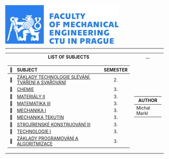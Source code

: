 <body>    
    <div>
        <img src="Images\CTU_logo_banner.png" width="360" align="center"/>
    </div>
</body>

<hr>

<table>
<tr><th>LIST OF SUBJECTS </th><th>...</th></tr>
<tr><td>

|🔩|SUBJECT|SEMESTER|
|-|:-----|:-:|
|📘|<a href="Subjects/ZTE_I.md">ZÁKLADY TECHNOLOGIE SLÉVÁNÍ, TVÁŘENÍ A SVAŘOVÁNÍ</a>|2.|
|📘|<a href="https://github.com/michal-markl/CVUT-FS/blob/main/Subjects/CHEM.md">CHEMIE</a>|3.|
|📘|<a href="https://github.com/michal-markl/CVUT-FS/blob/main/Subjects/MAT_II.md">MATERIÁLY II</a>|3.|
|📘|<a href="https://github.com/michal-markl/CVUT-FS/blob/main/Subjects/MA_III.md">MATEMATIKA III</a>|3.|
|📘|<a href="https://github.com/michal-markl/CVUT-FS/blob/main/Subjects/ME_I.md">MECHANIKA I</a>|3.|
|📘|<a href="https://github.com/michal-markl/CVUT-FS/blob/main/Subjects/ME_TEK.md">MECHANIKA TEKUTIN</a>|3.|
|📘|<a href="https://github.com/michal-markl/CVUT-FS/blob/main/Subjects/SK_III.md">STROJÍRENSKÉ KONSTRUOVÁNÍ III</a>|3.|
|📘|<a href="https://github.com/michal-markl/CVUT-FS/blob/main/Subjects/TE_I.md">TECHNOLOGIE I</a>|3.|
|📘|<a href="https://github.com/michal-markl/CVUT-FS/blob/main/Subjects/ZPA.md">ZÁKLADY PROGRAMOVÁNÍ A ALGORITMIZACE</a>|3.|

</td><td>
    
|AUTHOR|
|---|
|Michal Markl|

</td></tr> </table>

